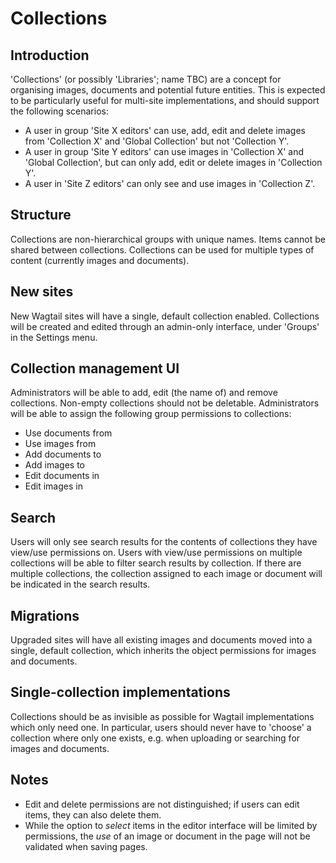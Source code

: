 # Collections

## Introduction

'Collections' (or possibly 'Libraries'; name TBC) are a concept for organising images, documents and potential future entities. This is expected to be particularly useful for multi-site implementations, and should support the following scenarios:

- A user in group 'Site X editors' can use, add, edit and delete images from 'Collection X' and 'Global Collection' but not 'Collection Y'.
- A user in group 'Site Y editors' can use images in 'Collection X' and 'Global Collection', but can only add, edit or delete images in 'Collection Y'.
- A user in 'Site Z editors' can only see and use images in 'Collection Z'.

## Structure

Collections are non-hierarchical groups with unique names. Items cannot be shared between collections. Collections can be used for multiple types of content (currently images and documents).

## New sites

New Wagtail sites will have a single, default collection enabled. Collections will be created and edited through an admin-only interface, under 'Groups' in the Settings menu. 

## Collection management UI

Administrators will be able to add, edit (the name of) and remove collections. Non-empty collections should not be deletable. Administrators will be able to assign the following group permissions to collections:

- Use documents from
- Use images from
- Add documents to
- Add images to
- Edit documents in
- Edit images in

## Search

Users will only see search results for the contents of collections they have view/use permissions on. Users with view/use permissions on multiple collections will be able to filter search results by collection. If there are multiple collections, the collection assigned to each image or document will be indicated in the search results.

## Migrations

Upgraded sites will have all existing images and documents moved into a single, default collection, which inherits the object permissions for images and documents.

## Single-collection implementations

Collections should be as invisible as possible for Wagtail implementations which only need one. In particular, users should never have to 'choose' a collection where only one exists, e.g. when uploading or searching for images and documents.

## Notes

- Edit and delete permissions are not distinguished; if users can edit items, they can also delete them.
- While the option to _select_ items in the editor interface will be limited by permissions, the _use_ of an image or document in the page will not be validated when saving pages.